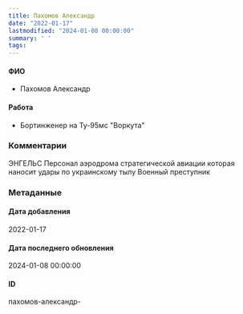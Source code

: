 ```yaml
---
title: Пахомов Александр
date: "2022-01-17"
lastmodified: "2024-01-08 00:00:00"
summary: ' '
tags: 
---
```

<!--# pp1-->
<!--## Фигурант-->
<!--### Личные данные-->
#### ФИО
- Пахомов Александр
#### Работа
- Бортинженер на Ту-95мс "Воркута"
### Комментарии
ЭНГЕЛЬС
Персонал аэродрома стратегической авиации которая наносит удары по украинскому тылу
Военный преступник
### Метаданные
#### Дата добавления
2022-01-17
#### Дата последнего обновления
2024-01-08 00:00:00
#### ID
пахомов-александр-
<!--## END;-->
